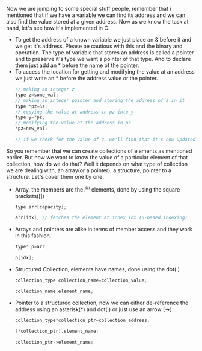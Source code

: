 Now we are jumping to some special stuff people, remember that i mentioned that if we have a variable we can find its address and we can also find the value stored at a given address. Now as we know the task at hand, let's see how it's implemented in C.

- To get the address of a known variable we just place an \& before it and we get it's address. Please be cautious with this and the binary and operation. The type of variable that stores an address is called a pointer and to preserve it's type we want a pointer of that type. And to declare them just add an \* before the name of the pointer.
- To access the location for getting and modifying the value at an address we just write an \* before the address value or the pointer.
	```c
	// making an integer z
	type z=some_val;
	// making an integer pointer and storing the address of z in it
	type *pz=&z;
	// copying the value at address in pz into y
	type y=*pz;
	// modifying the value at the address in pz
	*pz=new_val;
	
	// if we check for the value of z, we'll find that it's now updated to new_val
	```

So you remember that we can create collections of elements as mentioned earlier. But now we want to know the value of a particular element of that collection, how do we do that? Well it depends on what type of collection we are dealing with, an array(or a pointer), a structure, pointer to a structure. Let's cover them one by one.
- Array, the members are the $i^{th}$ elements, done by using the square brackets(\[\])
	```c
	type arr[capacity];
	
	arr[idx]; // fetches the element at index idx (0-based indexing)
	```
- Arrays and pointers are alike in terms of member access and they work in this fashion.
	```c
	type* p=arr;
	
	p[idx];
	```
- Structured Collection, elements have names, done using the dot(\.)
	```c
	collection_type collection_name=collection_value;
	
	collection_name.element_name;
	```
- Pointer to a structured collection, now we can either de-reference the address using an asterisk(\*) and dot(\.) or just use an arrow (\-\>)
	```c
	collection_type*collection_ptr=collection_address;
	
	(*collection_ptr).element_name;

	collection_ptr->element_name;
	```